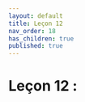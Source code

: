 ```yaml
---
layout: default
title: Leçon 12
nav_order: 18
has_children: true
published: true
---
```


# Leçon 12 : 

